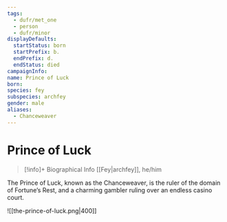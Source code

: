 ```yaml
---
tags:
  - dufr/met_one
  - person
  - dufr/minor
displayDefaults:
  startStatus: born
  startPrefix: b.
  endPrefix: d.
  endStatus: died
campaignInfo: 
name: Prince of Luck
born: 
species: fey
subspecies: archfey
gender: male
aliases:
  - Chanceweaver
---
```

# Prince of Luck
>[!info]+ Biographical Info
> [[Fey|archfey]], he/him

The Prince of Luck, known as the Chanceweaver, is the ruler of the domain of Fortune’s Rest, and a charming gambler ruling over an endless casino court. 


![[the-prince-of-luck.png|400]]